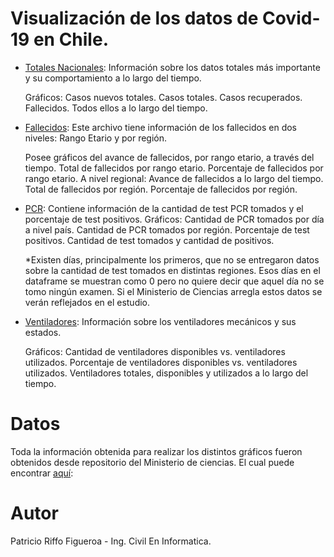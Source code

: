# Visualización de los datos de Covid-19 en Chile.

* [Totales Nacionales](https://github.com/patricionicolas/Covid-19-Chile/blob/master/Totales%20Nacionales.ipynb): Información sobre los datos totales más importante y su comportamiento a lo largo del tiempo.
  
  Gráficos: Casos nuevos totales. Casos totales. Casos recuperados. Fallecidos. Todos ellos a lo largo del tiempo.
* [Fallecidos](https://github.com/patricionicolas/Covid-19-Chile/blob/master/Fallecidos.ipynb): Este archivo tiene información de los fallecidos en dos niveles: Rango Etario y por región.  
  
  Posee gráficos del avance de fallecidos, por rango etario, a través del tiempo. Total de fallecidos por rango etario. Porcentaje de fallecidos por rango etario. A nivel regional: Avance de fallecidos a lo largo del tiempo. Total de fallecidos por región. Porcentaje de fallecidos por región.

* [PCR](https://github.com/patricionicolas/Covid-19-Chile/blob/master/PCR.ipynb): Contiene información de la cantidad de test PCR tomados y el porcentaje de test positivos.
  Gráficos: Cantidad de PCR tomados por día a nivel país. Cantidad de PCR tomados por región. Porcentaje de test positivos. Cantidad de test tomados y cantidad de positivos.
  
  *Existen días, principalmente los primeros, que no se entregaron datos sobre la cantidad de test tomados en distintas regiones. Esos días en el dataframe se muestran como 0 pero no quiere decir que aquel día no se tomo ningún examen. Si el Ministerio de Ciencias arregla estos datos se verán reflejados en el estudio.


* [Ventiladores](https://github.com/patricionicolas/Covid-19-Chile/blob/master/Ventiladores.ipynb): Información sobre los ventiladores mecánicos y sus estados.
  
  Gráficos: Cantidad de ventiladores disponibles vs. ventiladores utilizados. Porcentaje de ventiladores disponibles vs. ventiladores utilizados. Ventiladores totales, disponibles y utilizados a lo largo del tiempo.

# Datos

Toda la información obtenida para realizar los distintos gráficos fueron obtenidos desde repositorio del Ministerio de ciencias. El cual puede encontrar [aquí](https://github.com/MinCiencia/Datos-COVID19): 

# Autor

Patricio Riffo Figueroa - Ing. Civil En Informatica.
